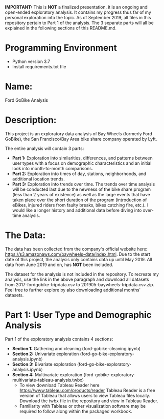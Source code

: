 **IMPORTANT:** This is **NOT** a finalized presentation, it is an ongoing and open-ended exploratory analysis. It contains my progress thus far of my personal exploration into the topic. As of September 2019, all files in this repository pertain to Part 1 of the analysis. The 3 separate parts will all be explained in the following sections of this README.md.

# Programming Environment
- Python version 3.7
- Install requirements.txt file


# Name:

Ford GoBike Analysis


# Description:

This project is an exploratory data analysis of Bay Wheels (formerly Ford GoBike), the San Francisco/Bay Area bike share company operated by Lyft.

The entire analysis will contain 3 parts:
- **Part 1:** Exploration into similarities, differences, and patterns between user types with a focus on demographic characteristics and an initial look into month-to-month comparisons.
- **Part 2:** Exploration into times of day, stations, neighborhoods, and additional location trends.
- **Part 3:** Exploration into trends over time. The trends over time analysis will be conducted last due to the newness of the bike share program (less than 2 years of existence) as well as the large events that have taken place over the short duration of the program (introduction of eBikes, injured riders from faulty breaks, bikes catching fire, etc.). I would like a longer history and additional data before diving into over-time analysis.


# The Data:

The data has been collected from the company's official website here: https://s3.amazonaws.com/baywheels-data/index.html. Due to the start date of this project, the analysis only contains data up until May 2019. All data from June 2019 and on, has **NOT** been included.

The dataset for the analysis is not included in the repository. To recreate my analysis, use the link in the above paragraph and download all datasets from 2017-fordgobike-tripdata.csv to 201905-baywheels-tripdata.csv.zip. Feel free to further explore by also downloading additional months' datasets.

# Part 1: User Type and Demographic Analysis

Part 1 of the exploratory analysis contains 4 sections:
- **Section 1:** Gathering and cleaning (ford-gobike-cleaning.ipynb)
- **Section 2:** Univariate exploration (ford-go-bike-exploratory-analysis.ipynb)
- **Section 3:** Bivariate exploration (ford-go-bike-exploratory-analysis.ipynb)
- **Section 4:** Multivariate exploration (ford-gobike-exploratory-multivariate-tableau-analysis.twbx)
    - To view download Tableau Reader here https://www.tableau.com/products/reader Tableau Reader is a free version of Tableau that allows users to view Tableau files locally. Download the twbx file in the repository and view in Tableau Reader.
    - Familiarity with Tableau or other visualization software may be required to follow along within the packaged workbook.
